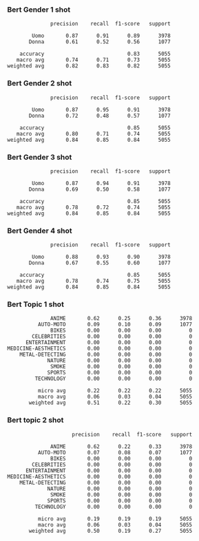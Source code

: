 ### Bert Gender 1 shot
                  precision    recall  f1-score   support
    
            Uomo       0.87      0.91      0.89      3978
           Donna       0.61      0.52      0.56      1077
    
        accuracy                           0.83      5055
       macro avg       0.74      0.71      0.73      5055
    weighted avg       0.82      0.83      0.82      5055

### Bert Gender 2 shot

                  precision    recall  f1-score   support
    
            Uomo       0.87      0.95      0.91      3978
           Donna       0.72      0.48      0.57      1077
    
        accuracy                           0.85      5055
       macro avg       0.80      0.71      0.74      5055
    weighted avg       0.84      0.85      0.84      5055


### Bert Gender 3 shot
                  precision    recall  f1-score   support
    
            Uomo       0.87      0.94      0.91      3978
           Donna       0.69      0.50      0.58      1077
    
        accuracy                           0.85      5055
       macro avg       0.78      0.72      0.74      5055
    weighted avg       0.84      0.85      0.84      5055

### Bert Gender 4 shot
                  precision    recall  f1-score   support
    
            Uomo       0.88      0.93      0.90      3978
           Donna       0.67      0.55      0.60      1077
    
        accuracy                           0.85      5055
       macro avg       0.78      0.74      0.75      5055
    weighted avg       0.84      0.85      0.84      5055



### Bert Topic 1 shot
                  ANIME       0.62      0.25      0.36      3978
              AUTO-MOTO       0.09      0.10      0.09      1077
                  BIKES       0.00      0.00      0.00         0
            CELEBRITIES       0.00      0.00      0.00         0
          ENTERTAINMENT       0.00      0.00      0.00         0
    MEDICINE-AESTHETICS       0.00      0.00      0.00         0
        METAL-DETECTING       0.00      0.00      0.00         0
                 NATURE       0.00      0.00      0.00         0
                  SMOKE       0.00      0.00      0.00         0
                 SPORTS       0.00      0.00      0.00         0
             TECHNOLOGY       0.00      0.00      0.00         0
    
              micro avg       0.22      0.22      0.22      5055
              macro avg       0.06      0.03      0.04      5055
           weighted avg       0.51      0.22      0.30      5055

### Bert topic 2 shot

                         precision    recall  f1-score   support
    
                  ANIME       0.62      0.22      0.33      3978
              AUTO-MOTO       0.07      0.08      0.07      1077
                  BIKES       0.00      0.00      0.00         0
            CELEBRITIES       0.00      0.00      0.00         0
          ENTERTAINMENT       0.00      0.00      0.00         0
    MEDICINE-AESTHETICS       0.00      0.00      0.00         0
        METAL-DETECTING       0.00      0.00      0.00         0
                 NATURE       0.00      0.00      0.00         0
                  SMOKE       0.00      0.00      0.00         0
                 SPORTS       0.00      0.00      0.00         0
             TECHNOLOGY       0.00      0.00      0.00         0
    
              micro avg       0.19      0.19      0.19      5055
              macro avg       0.06      0.03      0.04      5055
           weighted avg       0.50      0.19      0.27      5055


